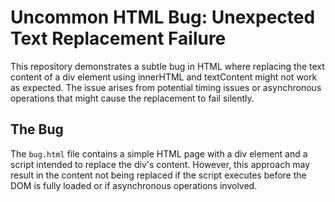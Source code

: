 # Uncommon HTML Bug: Unexpected Text Replacement Failure

This repository demonstrates a subtle bug in HTML where replacing the text content of a div element using innerHTML and textContent might not work as expected.  The issue arises from potential timing issues or asynchronous operations that might cause the replacement to fail silently.

## The Bug

The `bug.html` file contains a simple HTML page with a div element and a script intended to replace the div's content. However, this approach may result in the content not being replaced if the script executes before the DOM is fully loaded or if asynchronous operations involved.